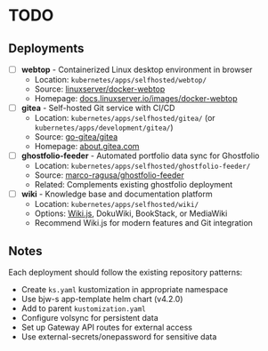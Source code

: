 # TODO

## Deployments

- [ ] **webtop** - Containerized Linux desktop environment in browser
  - Location: `kubernetes/apps/selfhosted/webtop/`
  - Source: [linuxserver/docker-webtop](https://github.com/linuxserver/docker-webtop)
  - Homepage: [docs.linuxserver.io/images/docker-webtop](https://docs.linuxserver.io/images/docker-webtop/)
- [ ] **gitea** - Self-hosted Git service with CI/CD
  - Location: `kubernetes/apps/selfhosted/gitea/` (or `kubernetes/apps/development/gitea/`)
  - Source: [go-gitea/gitea](https://github.com/go-gitea/gitea)
  - Homepage: [about.gitea.com](https://about.gitea.com/)
- [ ] **ghostfolio-feeder** - Automated portfolio data sync for Ghostfolio
  - Location: `kubernetes/apps/selfhosted/ghostfolio-feeder/`
  - Source: [marco-ragusa/ghostfolio-feeder](https://github.com/marco-ragusa/ghostfolio-feeder.git)
  - Related: Complements existing ghostfolio deployment
- [ ] **wiki** - Knowledge base and documentation platform
  - Location: `kubernetes/apps/selfhosted/wiki/`
  - Options: [Wiki.js](https://js.wiki/), DokuWiki, BookStack, or MediaWiki
  - Recommend Wiki.js for modern features and Git integration

## Notes

Each deployment should follow the existing repository patterns:

- Create `ks.yaml` kustomization in appropriate namespace
- Use bjw-s app-template helm chart (v4.2.0)
- Add to parent `kustomization.yaml`
- Configure volsync for persistent data
- Set up Gateway API routes for external access
- Use external-secrets/onepassword for sensitive data

